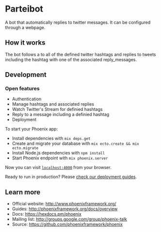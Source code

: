 # Parteibot

A bot that automatically replies to twitter messages. It can be configured through a webpage.

## How it works

The bot follows a to all of the defined twitter hashtags and replies to tweets including the hashtag
with one of the associated reply_messages.


## Development

### Open features

 * Authentication
 * Manage hashtags and associated replies
 * Watch Twitter's Stream for definied hashtags
 * Reply to a message including a definied hashtag
 * Deployment

To start your Phoenix app:

  * Install dependencies with `mix deps.get`
  * Create and migrate your database with `mix ecto.create && mix ecto.migrate`
  * Install Node.js dependencies with `npm install`
  * Start Phoenix endpoint with `mix phoenix.server`

Now you can visit [`localhost:4000`](http://localhost:4000) from your browser.

Ready to run in production? Please [check our deployment guides](http://www.phoenixframework.org/docs/deployment).

## Learn more

  * Official website: http://www.phoenixframework.org/
  * Guides: http://phoenixframework.org/docs/overview
  * Docs: https://hexdocs.pm/phoenix
  * Mailing list: http://groups.google.com/group/phoenix-talk
  * Source: https://github.com/phoenixframework/phoenix
